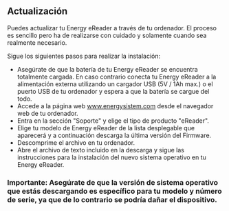 ## Actualización

Puedes actualizar tu Energy eReader a través de tu ordenador. El proceso es sencillo pero ha de realizarse con cuidado y solamente cuando sea realmente necesario.

Sigue los siguientes pasos para realizar la instalación:
* Asegúrate de que la batería de tu Energy eReader se encuentra totalmente cargada. En caso contrario conecta tu Energy eReader a la alimentación externa utilizando un cargador USB (5V / 1Ah max.) o el puerto USB de tu ordenador y espera a que la batería se cargue del todo.
* Accede a la página web www.energysistem.com desde el navegador web de tu ordenador.
* Entra en la sección "Soporte" y elige el tipo de producto "eReader".
* Elige tu modelo de Energy eReader de la lista desplegable que aparecerá y a continuación descarga la última versión del Firmware.
* Descomprime el archivo en tu ordenador.
* Abre el archivo de texto incluido en la descarga y sigue las instrucciones para la instalación del nuevo sistema operativo en tu Energy eReader.

### Importante: Asegúrate de que la versión de sistema operativo que estás descargando es específico para tu modelo y número de serie, ya que de lo contrario se podría dañar el dispositivo.

